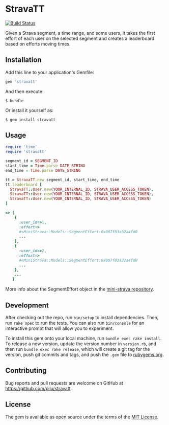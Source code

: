 # StravaTT

[![Build Status](https://travis-ci.org/pilu/stravatt.png)](https://travis-ci.org/pilu/stravatt)

Given a Strava segment, a time range, and some users, it takes the first effort of each user on the selected
segment and creates a leaderboard based on efforts moving times.

## Installation

Add this line to your application's Gemfile:

```ruby
gem 'stravatt'
```

And then execute:

    $ bundle

Or install it yourself as:

    $ gem install stravatt

## Usage

```ruby
require 'time'
require 'stravatt'

segment_id = SEGMENT_ID
start_time = Time.parse DATE_STRING
end_time = Time.parse DATE_STRING

tt = StravaTT.new segment_id, start_time, end_time
tt.leaderboard [
  StravaTT::User.new(YOUR_INTERNAL_ID, STRAVA_USER_ACCESS_TOKEN),
  StravaTT::User.new(YOUR_INTERNAL_ID, STRAVA_USER_ACCESS_TOKEN),
  StravaTT::User.new(YOUR_INTERNAL_ID, STRAVA_USER_ACCESS_TOKEN)
]

=> [
    {
      :user_id=>1,
      :effort=>
      #<MiniStrava::Models::SegmentEffort:0x007f83a32a4fd0
      ...
    },
    {
      :user_id=>2,
      :effort=>
      #<MiniStrava::Models::SegmentEffort:0x007f83a32a4fd0
      ...
    },
    ...
   ]
```

More info about the SegmentEffort object in the [mini-strava repository](https://github.com/pilu/mini-strava).

## Development

After checking out the repo, run `bin/setup` to install dependencies. Then, run `rake spec` to run the tests. You can also run `bin/console` for an interactive prompt that will allow you to experiment.

To install this gem onto your local machine, run `bundle exec rake install`. To release a new version, update the version number in `version.rb`, and then run `bundle exec rake release`, which will create a git tag for the version, push git commits and tags, and push the `.gem` file to [rubygems.org](https://rubygems.org).

## Contributing

Bug reports and pull requests are welcome on GitHub at https://github.com/pilu/stravatt.


## License

The gem is available as open source under the terms of the [MIT License](http://opensource.org/licenses/MIT).

